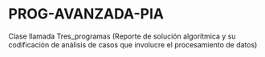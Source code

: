 # PROG-AVANZADA-PIA
Clase llamada Tres_programas (Reporte de solución algorítmica y su codificación de análisis de casos que involucre el procesamiento de datos)
